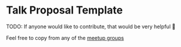 # Talk Proposal Template

TODO: If anyone would like to contribute, that would be very helpful 🙏

Feel free to copy from any of the [meetup groups](https://www.meetup.com/pro/remix-run/)
